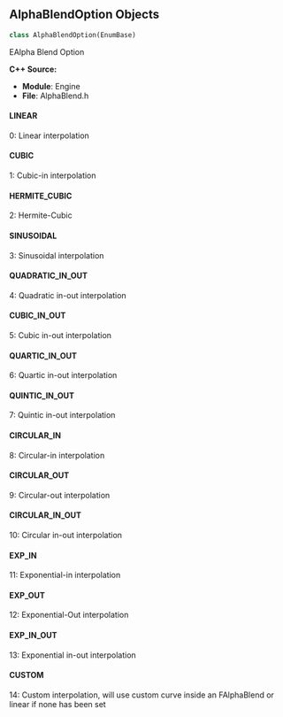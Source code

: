 ## AlphaBlendOption Objects

```python
class AlphaBlendOption(EnumBase)
```

EAlpha Blend Option

**C++ Source:**

- **Module**: Engine
- **File**: AlphaBlend.h

<a id="unreal.AlphaBlendOption.LINEAR"></a>

#### LINEAR

0: Linear interpolation

<a id="unreal.AlphaBlendOption.CUBIC"></a>

#### CUBIC

1: Cubic-in interpolation

<a id="unreal.AlphaBlendOption.HERMITE_CUBIC"></a>

#### HERMITE_CUBIC

2: Hermite-Cubic

<a id="unreal.AlphaBlendOption.SINUSOIDAL"></a>

#### SINUSOIDAL

3: Sinusoidal interpolation

<a id="unreal.AlphaBlendOption.QUADRATIC_IN_OUT"></a>

#### QUADRATIC_IN_OUT

4: Quadratic in-out interpolation

<a id="unreal.AlphaBlendOption.CUBIC_IN_OUT"></a>

#### CUBIC_IN_OUT

5: Cubic in-out interpolation

<a id="unreal.AlphaBlendOption.QUARTIC_IN_OUT"></a>

#### QUARTIC_IN_OUT

6: Quartic in-out interpolation

<a id="unreal.AlphaBlendOption.QUINTIC_IN_OUT"></a>

#### QUINTIC_IN_OUT

7: Quintic in-out interpolation

<a id="unreal.AlphaBlendOption.CIRCULAR_IN"></a>

#### CIRCULAR_IN

8: Circular-in interpolation

<a id="unreal.AlphaBlendOption.CIRCULAR_OUT"></a>

#### CIRCULAR_OUT

9: Circular-out interpolation

<a id="unreal.AlphaBlendOption.CIRCULAR_IN_OUT"></a>

#### CIRCULAR_IN_OUT

10: Circular in-out interpolation

<a id="unreal.AlphaBlendOption.EXP_IN"></a>

#### EXP_IN

11: Exponential-in interpolation

<a id="unreal.AlphaBlendOption.EXP_OUT"></a>

#### EXP_OUT

12: Exponential-Out interpolation

<a id="unreal.AlphaBlendOption.EXP_IN_OUT"></a>

#### EXP_IN_OUT

13: Exponential in-out interpolation

<a id="unreal.AlphaBlendOption.CUSTOM"></a>

#### CUSTOM

14: Custom interpolation, will use custom curve inside an FAlphaBlend or linear if none has been set

<a id="unreal.AnimExecutionContextConversionResult"></a>